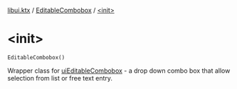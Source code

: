 [libui.ktx](../index.md) / [EditableCombobox](index.md) / [&lt;init&gt;](./-init-.md)

# &lt;init&gt;

`EditableCombobox()`

Wrapper class for [uiEditableCombobox](../../libui/ui-editable-combobox.md) -
a drop down combo box that allow selection from list or free text entry.

